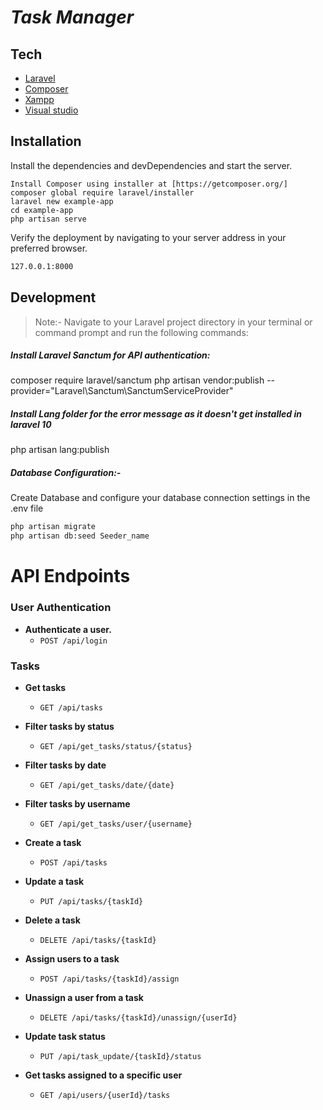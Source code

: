 # _Task Manager_

## Tech
- [Laravel](https://laravel.com/)
- [Composer](https://getcomposer.org/)
- [Xampp](https://www.apachefriends.org/index.html)
- [Visual studio](https://code.visualstudio.com/)

## Installation

Install the dependencies and devDependencies and start the server.

```
Install Composer using installer at [https://getcomposer.org/]
composer global require laravel/installer
laravel new example-app
cd example-app
php artisan serve
```
Verify the deployment by navigating to your server address in
your preferred browser.

```sh
127.0.0.1:8000
```
## Development
> Note:- Navigate to your Laravel project directory in your terminal or command prompt and run the following commands:

##### Install Laravel Sanctum for API authentication:
composer require laravel/sanctum
php artisan vendor:publish --provider="Laravel\Sanctum\SanctumServiceProvider"

##### Install Lang folder for the error message as it doesn't get installed in laravel 10
php artisan lang:publish

##### Database Configuration:- 
Create Database and  configure your database connection settings in the .env file

```sh
php artisan migrate
php artisan db:seed Seeder_name
```

# API Endpoints

### User Authentication

- **Authenticate a user.**
  - `POST /api/login`

### Tasks
- **Get tasks**
  - `GET /api/tasks`
  
- **Filter tasks by status**
  - `GET /api/get_tasks/status/{status}`
  
- **Filter tasks by date**
  - `GET /api/get_tasks/date/{date}`
  
- **Filter tasks by username**
  - `GET /api/get_tasks/user/{username}`

  
- **Create a task**
  - `POST /api/tasks`
  
- **Update a task**
  - `PUT /api/tasks/{taskId}`
  
- **Delete a task**
  - `DELETE /api/tasks/{taskId}`
  
- **Assign users to a task**
  - `POST /api/tasks/{taskId}/assign`
  
- **Unassign a user from a task**
  - `DELETE /api/tasks/{taskId}/unassign/{userId}`

- **Update task status**
  - `PUT /api/task_update/{taskId}/status`
  
- **Get tasks assigned to a specific user**
  - `GET /api/users/{userId}/tasks`
  

